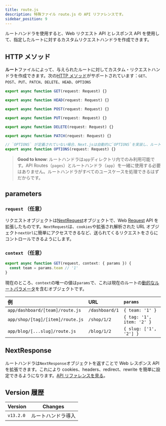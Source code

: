 ```yaml
---
title: route.js
description: 特殊ファイル route.js の API リファレンスです。
sidebar_position: 9
---
```


ルートハンドラを使用すると、Web リクエスト API とレスポンス API を使用して、指定したルートに対するカスタムリクエストハンドラを作成できます。

## HTTP メソッド

**ルート**ファイルによって、与えられたルートに対してカスタム・リクエストハンドラを作成できます。次の[HTTP メソッド](https://developer.mozilla.org/en-US/docs/Web/HTTP/Methods)がサポートされています：`GET`、`POST`、`PUT`、`PATCH`、`DELETE`、`HEAD`、`OPTIONS`

```ts title="route.ts"
export async function GET(request: Request) {}

export async function HEAD(request: Request) {}

export async function POST(request: Request) {}

export async function PUT(request: Request) {}

export async function DELETE(request: Request) {}

export async function PATCH(request: Request) {}

// `OPTIONS` が定義されていない場合、Next.jsは自動的に`OPTIONS`を実装し、ルートハンドラで定義されている他のメソッドに応じて適切なレスポンス`Allow`ヘッダーを設定します。
export async function OPTIONS(request: Request) {}
```

> **Good to know**: ルートハンドラは`app`ディレクトリ内でのみ利用可能です。API Routes（`pages`）とルートハンドラ（`app`）を一緒に使用する必要はありません。ルートハンドラがすべてのユースケースを処理できるはずだからです。

## parameters

### `request` （任意）

リクエストオブジェクトは[NextRequest](/docs/app-router/api-reference/functions/next-request)オブジェクトで、Web [Request](https://developer.mozilla.org/en-US/docs/Web/API/Request) API を拡張したものです。`NextRequest`は、`cookies`や拡張され解析された URL オブジェクト`nextUrl`に簡単にアクセスできるなど、送られてくるリクエストをさらにコントロールできるようにします。

### `context` （任意）

```js title="app/dashboard/[team]/route.js"
export async function GET(request, context: { params }) {
  const team = params.team // '1'
}
```

現在のところ、`context`の唯一の値は`params`で、これは現在のルートの[動的なルートパラメータ](/docs/app-router/building-your-application/routing/dynamic-routes)を含むオブジェクトです。

| 例                               | URL            | `params`                  |
| :------------------------------- | :------------- | :------------------------ |
| `app/dashboard/[team]/route.js`  | `/dashboard/1` | `{ team: '1' }`           |
| `app/shop/[tag]/[item]/route.js` | `/shop/1/2`    | `{ tag: '1', item: '2' }` |
| `app/blog/[...slug]/route.js`    | `/blog/1/2`    | `{ slug: ['1', '2'] }`    |

## NextResponse

ルートハンドラは`NextResponse`オブジェクトを返すことで Web レスポンス API を拡張できます。これにより cookies、headers、redirect、rewrite を簡単に設定できるようになります。[API リファレンスを見る](/docs/app-router/api-reference/functions/next-response)。

## Version 履歴

| Version   | Changes            |
| --------- | ------------------ |
| `v13.2.0` | ルートハンドラ導入 |
